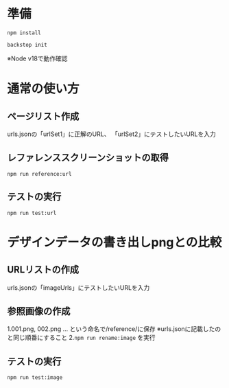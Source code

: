 # 準備

```
npm install
```
```
backstop init
```

※Node v18で動作確認

# 通常の使い方

## ページリスト作成
urls.jsonの「urlSet1」に正解のURL、
「urlSet2」にテストしたいURLを入力

## レファレンススクリーンショットの取得
```
npm run reference:url
```
## テストの実行
```
npm run test:url
```

# デザインデータの書き出しpngとの比較
## URLリストの作成
urls.jsonの「imageUrls」にテストしたいURLを入力

## 参照画像の作成
1.001.png, 002.png ... という命名で/reference/に保存
※urls.jsonに記載したのと同じ順番にすること
2.`npm run rename:image` を実行

## テストの実行
```
npm run test:image
```

